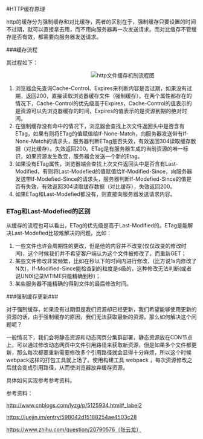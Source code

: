 #HTTP缓存原理

http的缓存分为强制缓存和对比缓存，两者的区别在于，强制缓存只要设置的时间不过期，就可以直接拿去用，而不用向服务器再一次发送请求。而对比缓存不管缓存是否有效，都需要向服务器发送请求。

###缓存流程

其过程如下：

　　　　　　　　　　　　　　　　![http文件缓存机制流程图](https://images2015.cnblogs.com/blog/632130/201702/632130-20170210141453338-1263276228.png)

1. 浏览器会先查询Cache-Control、Expires来判断内容是否过期，如果没有过期，返回200，直接读取浏览器缓存文件（强制缓存）。在两个属性都存在的情况下，Cache-Control的优先级高于Expires，Cache-Control的值表示的是资源可以先浏览器缓存的时间，Expires的值表示的是资源到期的绝对时间。
2. 在强制缓存没有命中的情况下，浏览器会查找上次文件返回头中是否含有ETag，如果有则将ETag的值赋值给If-None-Match，向服务器发送带有If-None-Match的请求头，服务器判断ETag是否失效，有效返回304读取缓存数据（对比缓存）。失效返回200。ETag是有服务器生成的当前资源的唯一标识，如果资源发生改变，服务器会发送一个新的Etag。
3. 如果没有ETag属性，浏览器端会查找上次文件返回头中是否含有Last-Modified，有则将Last-Modefied的值赋值给If-Modified-Since，向服务器发送带If-Modefied-Since的请求头，服务器判断If-Modefied-Since的值是否有失效，有效返回304读取缓存数据（对比缓存），失效返回200。
4. 如果ETag和Last-Modefied都没有，则直接向服务器发送请求内容。

### ETag和Last-Modefied的区别

从缓存的流程也可以看出，ETag的优先级是高于Last-Modified的。ETag是能解决Last-Modefied比较难解决的问题，比如：

1. 一些文件也许会周期性的更改，但是他的内容并不改变(仅仅改变的修改时间)，这个时候我们并不希望客户端认为这个文件被修改了，而重新GET；
2. 某些文件修改非常频繁，比如在秒以下的时间内进行修改，(比方说1s内修改了N次)，If-Modified-Since能检查到的粒度是s级的，这种修改无法判断(或者说UNIX记录MTIME只能精确到秒)；
3. 某些服务器不能精确的得到文件的最后修改时间。



###强制缓存更新###

对于强制缓存，如果没有过期但是我们资源却已经更新，我们希望能够使用更新的资源的话，由于强制缓存的原因，我们无法获取最新的资源。那么如何解决这个问题呢？

一般情况下，我们会将静态资源和动态网页分集群部署，静态资源放在CDN节点上，可以通过修改动态网页中文件引用路径来获取新资源，但是如果多个文件都更新，那么每次都要重新需要修改多个引用路径就会显得十分麻烦，所以这个时候webpack这样的打包工具就上场了。使用构建工具 webpack ，每次资源修改之后就会变成引用路径，从而使浏览器放弃缓存资源。

具体如何实现参考参考资料。

参考资料：

http://www.cnblogs.com/lyzg/p/5125934.html#_label2

https://juejin.im/entry/598042d15188254ae4503c28

https://www.zhihu.com/question/20790576（张云龙）
